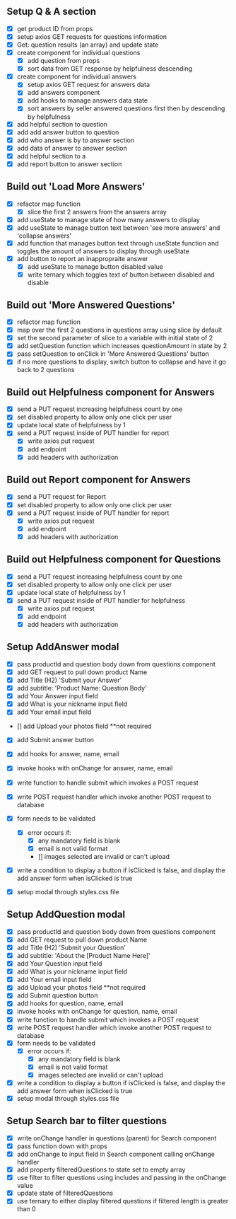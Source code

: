 ## Setup Q & A section

  - [x] get product ID from props
  - [x] setup axios GET requests for questions information
  - [x] Get: question results (an array) and update state
  - [x] create component for individual questions
    - [x] add question from props
    - [x] sort data from GET response by helpfulness descending
  - [x] create component for individual answers
    - [x] setup axios GET request for answers data
    - [x] add answers component
    - [x] add hooks to manage answers data state
    - [x] sort answers by seller answered questions first then by descending by helpfulness
  - [x] add helpful section to question
  - [x] add add answer button to question
  - [x] add who answer is by to answer section
  - [x] add data of answer to answer section
  - [x] add helpful section to a
  - [x] add report button to answer section

  ## Build out 'Load More Answers'

  - [x] refactor map function
    - [x] slice the first 2 answers from the answers array
  - [x] add useState to manage state of how many answers to display
  - [x] add useState to manage button text between 'see more answers' and 'collapse answers'
  - [x] add function that manages button text through useState function  and toggles the amount of answers to display through useState
  - [x] add button to report an inappropraite answer
    - [x] add useState to manage button disabled value
    - [x] write ternary which toggles text of button between disabled and disable

  ## Build out 'More Answered Questions'

  - [x] refactor map function
  - [x] map over the first 2 questions in questions array using slice by default
  - [x] set the second parameter of slice to a variable with initial state of 2
  - [x] add setQuestion function which increases questionAmount in state by 2
  - [x] pass setQuestion to onClick in 'More Answered Questions' button
  - [x] if no more questions to display, switch button to collapse and have it go back to 2 questions

  ## Build out Helpfulness component for Answers

  - [x] send a PUT request increasing helpfulness count by one
  - [x] set disabled property to allow only one click per user
  - [x] update local state of helpfulness by 1
  - [x] send a PUT request inside of PUT handler for report
    - [x] write axios put request
    - [x] add endpoint
    - [x] add headers with authorization

  ## Build out Report component for Answers

  - [x] send a PUT request for Report
  - [x] set disabled property to allow only one click per user
  -[x] send a PUT request inside of PUT handler for report
    - [x] write axios put request
    - [x] add endpoint
    - [x] add headers with authorization

  ## Build out Helpfulness component for Questions

  - [x] send a PUT request increasing helpfulness count by one
  - [x] set disabled property to allow only one click per user
  - [x] update local state of helpfulness by 1
  - [x] send a PUT request inside of PUT handler for helpfulness
    - [x] write axios put request
    - [x] add endpoint
    - [x] add headers with authorization

## Setup AddAnswer modal

- [x] pass productId and question body down from questions component
- [x] add GET request to pull down product Name
- [x] add Title (H2) 'Submit your Answer'
- [x] add subtitle: 'Product Name: Question Body'
- [x] add Your Answer input field
- [x] add What is your nickname input field
- [x] add Your email input field
- [] add Upload your photos field **not required
- [x] add Submit answer button
- [x] add hooks for answer, name, email
- [x] invoke hooks with onChange for answer, name, email
- [x] write function to handle submit which invokes a POST request
- [x] write POST request handler which invoke another POST request to database
- [x] form needs to be validated
  - [x] error occurs if:
    - [x] any mandatory field is blank
    - [x] email is not valid format
    - [] images selected are invalid or can't upload
- [x] write a condition to display a button if isClicked is false,
and display the add answer form when isClicked is true

- [x] setup modal through styles.css file

## Setup AddQuestion modal

- [x] pass productId and question body down from questions component
- [x] add GET request to pull down product Name
- [x] add Title (H2) 'Submit your Question'
- [x] add subtitle: 'About the [Product Name Here]'
- [x] add Your Question input field
- [x] add What is your nickname input field
- [x] add Your email input field
- [x] add Upload your photos field **not required
- [x] add Submit question button
- [x] add hooks for question, name, email
- [x] invoke hooks with onChange for question, name, email
- [x] write function to handle submit which invokes a POST request
- [x] write POST request handler which invoke another POST request to database
- [x] form needs to be validated
  - [x] error occurs if:
    - [x] any mandatory field is blank
    - [x] email is not valid format
    - [x] images selected are invalid or can't upload
- [x] write a condition to display a button if isClicked is false,
and display the add answer form when isClicked is true
- [x] setup modal through styles.css file

## Setup Search bar to filter questions


- [x] write onChange handler in questions (parent) for Search component
- [x] pass function down with props
- [x] add onChange to input field in Search component calling onChange handler
- [x] add property filteredQuestions to state set to empty array
- [x] use filter to filter questions using includes and passing in the onChange value
- [x] update state of filteredQuestions
- [x] use ternary to either display filtered questions if filtered length is greater than 0